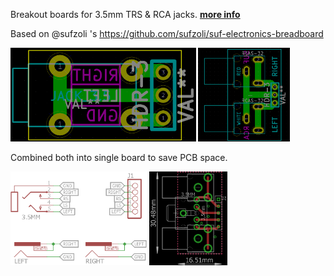 Breakout boards for 3.5mm TRS & RCA jacks. [**more info**](https://hackaday.io/project/6332-breadboard-widgets/log/21029-sufs-audio-breakouts)

Based on @sufzoli 's https://github.com/sufzoli/suf-electronics-breadboard

<img src="JACK35/jack35.png" alt=".sch" height="150px"> <img src="RCA/rca.png" alt=".sch" height="150px">

Combined both into single board to save PCB space.

<img src="3.5mm_RCA_breakout.sch.png" alt=".sch" height="150px"> <img src="3.5mm_RCA_breakout.brd.png" alt=".sch" height="150px">
